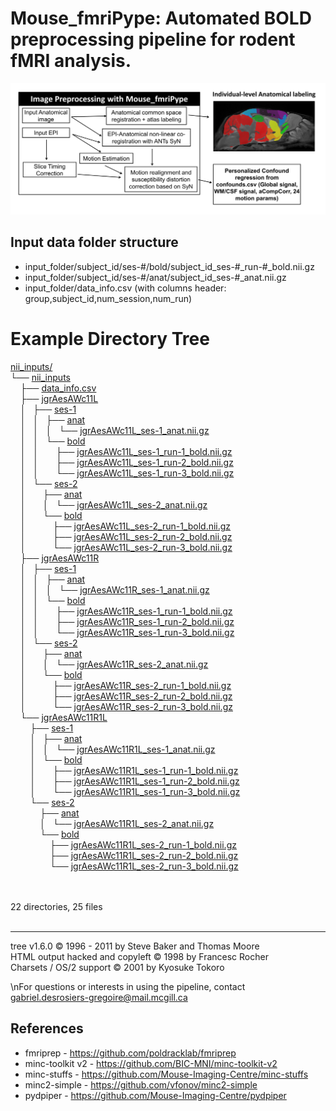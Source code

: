 # Mouse_fmriPype: Automated BOLD preprocessing pipeline for rodent fMRI analysis.

![Processing Schema](https://github.com/Gab-D-G/pics/blob/master/processing_schema.jpg)

## Input data folder structure
* input_folder/subject_id/ses-#/bold/subject_id_ses-#_run-#_bold.nii.gz
* input_folder/subject_id/ses-#/anat/subject_id_ses-#_anat.nii.gz
* input_folder/data_info.csv (with columns header: group,subject_id,num_session,num_run)


<!DOCTYPE HTML PUBLIC "-//W3C//DTD HTML 4.01//EN" "http://www.w3.org/TR/html4/strict.dtd">
<html>
<head>
 <meta http-equiv="Content-Type" content="text/html; charset=UTF-8">
 <meta name="Author" content="Made by 'tree'">
 <meta name="GENERATOR" content="$Version: $ tree v1.6.0 (c) 1996 - 2011 by Steve Baker, Thomas Moore, Francesc Rocher, Kyosuke Tokoro $">
  <!-- 
  BODY { font-family : ariel, monospace, sans-serif; }
  P { font-weight: normal; font-family : ariel, monospace, sans-serif; color: black; background-color: transparent;}
  B { font-weight: normal; color: black; background-color: transparent;}
  A:visited { font-weight : normal; text-decoration : none; background-color : transparent; margin : 0px 0px 0px 0px; padding : 0px 0px 0px 0px; display: inline; }
  A:link    { font-weight : normal; text-decoration : none; margin : 0px 0px 0px 0px; padding : 0px 0px 0px 0px; display: inline; }
  A:hover   { color : #000000; font-weight : normal; text-decoration : underline; background-color : yellow; margin : 0px 0px 0px 0px; padding : 0px 0px 0px 0px; display: inline; }
  A:active  { color : #000000; font-weight: normal; background-color : transparent; margin : 0px 0px 0px 0px; padding : 0px 0px 0px 0px; display: inline; }
  .VERSION { font-size: small; font-family : arial, sans-serif; }
  .NORM  { color: black;  background-color: transparent;}
  .FIFO  { color: purple; background-color: transparent;}
  .CHAR  { color: yellow; background-color: transparent;}
  .DIR   { color: blue;   background-color: transparent;}
  .BLOCK { color: yellow; background-color: transparent;}
  .LINK  { color: aqua;   background-color: transparent;}
  .SOCK  { color: fuchsia;background-color: transparent;}
  .EXEC  { color: green;  background-color: transparent;}
  -->
</head>
<body>
	<h1>Example Directory Tree</h1><p>
	<a href="nii_inputs/">nii_inputs/</a><br>
	└── <a href="nii_inputs//nii_inputs/">nii_inputs</a><br>
	&nbsp;&nbsp;&nbsp; ├── <a href="nii_inputs//nii_inputs/data_info.csv">data_info.csv</a><br>
	&nbsp;&nbsp;&nbsp; ├── <a href="nii_inputs//nii_inputs/jgrAesAWc11L/">jgrAesAWc11L</a><br>
	&nbsp;&nbsp;&nbsp; │   ├── <a href="nii_inputs//nii_inputs/jgrAesAWc11L/ses-1/">ses-1</a><br>
	&nbsp;&nbsp;&nbsp; │   │   ├── <a href="nii_inputs//nii_inputs/jgrAesAWc11L/ses-1/anat/">anat</a><br>
	&nbsp;&nbsp;&nbsp; │   │   │   └── <a href="nii_inputs//nii_inputs/jgrAesAWc11L/ses-1/anat/jgrAesAWc11L_ses-1_anat.nii.gz">jgrAesAWc11L_ses-1_anat.nii.gz</a><br>
	&nbsp;&nbsp;&nbsp; │   │   └── <a href="nii_inputs//nii_inputs/jgrAesAWc11L/ses-1/bold/">bold</a><br>
	&nbsp;&nbsp;&nbsp; │   │   &nbsp;&nbsp;&nbsp; ├── <a href="nii_inputs//nii_inputs/jgrAesAWc11L/ses-1/bold/jgrAesAWc11L_ses-1_run-1_bold.nii.gz">jgrAesAWc11L_ses-1_run-1_bold.nii.gz</a><br>
	&nbsp;&nbsp;&nbsp; │   │   &nbsp;&nbsp;&nbsp; ├── <a href="nii_inputs//nii_inputs/jgrAesAWc11L/ses-1/bold/jgrAesAWc11L_ses-1_run-2_bold.nii.gz">jgrAesAWc11L_ses-1_run-2_bold.nii.gz</a><br>
	&nbsp;&nbsp;&nbsp; │   │   &nbsp;&nbsp;&nbsp; └── <a href="nii_inputs//nii_inputs/jgrAesAWc11L/ses-1/bold/jgrAesAWc11L_ses-1_run-3_bold.nii.gz">jgrAesAWc11L_ses-1_run-3_bold.nii.gz</a><br>
	&nbsp;&nbsp;&nbsp; │   └── <a href="nii_inputs//nii_inputs/jgrAesAWc11L/ses-2/">ses-2</a><br>
	&nbsp;&nbsp;&nbsp; │   &nbsp;&nbsp;&nbsp; ├── <a href="nii_inputs//nii_inputs/jgrAesAWc11L/ses-2/anat/">anat</a><br>
	&nbsp;&nbsp;&nbsp; │   &nbsp;&nbsp;&nbsp; │   └── <a href="nii_inputs//nii_inputs/jgrAesAWc11L/ses-2/anat/jgrAesAWc11L_ses-2_anat.nii.gz">jgrAesAWc11L_ses-2_anat.nii.gz</a><br>
	&nbsp;&nbsp;&nbsp; │   &nbsp;&nbsp;&nbsp; └── <a href="nii_inputs//nii_inputs/jgrAesAWc11L/ses-2/bold/">bold</a><br>
	&nbsp;&nbsp;&nbsp; │   &nbsp;&nbsp;&nbsp; &nbsp;&nbsp;&nbsp; ├── <a href="nii_inputs//nii_inputs/jgrAesAWc11L/ses-2/bold/jgrAesAWc11L_ses-2_run-1_bold.nii.gz">jgrAesAWc11L_ses-2_run-1_bold.nii.gz</a><br>
	&nbsp;&nbsp;&nbsp; │   &nbsp;&nbsp;&nbsp; &nbsp;&nbsp;&nbsp; ├── <a href="nii_inputs//nii_inputs/jgrAesAWc11L/ses-2/bold/jgrAesAWc11L_ses-2_run-2_bold.nii.gz">jgrAesAWc11L_ses-2_run-2_bold.nii.gz</a><br>
	&nbsp;&nbsp;&nbsp; │   &nbsp;&nbsp;&nbsp; &nbsp;&nbsp;&nbsp; └── <a href="nii_inputs//nii_inputs/jgrAesAWc11L/ses-2/bold/jgrAesAWc11L_ses-2_run-3_bold.nii.gz">jgrAesAWc11L_ses-2_run-3_bold.nii.gz</a><br>
	&nbsp;&nbsp;&nbsp; ├── <a href="nii_inputs//nii_inputs/jgrAesAWc11R/">jgrAesAWc11R</a><br>
	&nbsp;&nbsp;&nbsp; │   ├── <a href="nii_inputs//nii_inputs/jgrAesAWc11R/ses-1/">ses-1</a><br>
	&nbsp;&nbsp;&nbsp; │   │   ├── <a href="nii_inputs//nii_inputs/jgrAesAWc11R/ses-1/anat/">anat</a><br>
	&nbsp;&nbsp;&nbsp; │   │   │   └── <a href="nii_inputs//nii_inputs/jgrAesAWc11R/ses-1/anat/jgrAesAWc11R_ses-1_anat.nii.gz">jgrAesAWc11R_ses-1_anat.nii.gz</a><br>
	&nbsp;&nbsp;&nbsp; │   │   └── <a href="nii_inputs//nii_inputs/jgrAesAWc11R/ses-1/bold/">bold</a><br>
	&nbsp;&nbsp;&nbsp; │   │   &nbsp;&nbsp;&nbsp; ├── <a href="nii_inputs//nii_inputs/jgrAesAWc11R/ses-1/bold/jgrAesAWc11R_ses-1_run-1_bold.nii.gz">jgrAesAWc11R_ses-1_run-1_bold.nii.gz</a><br>
	&nbsp;&nbsp;&nbsp; │   │   &nbsp;&nbsp;&nbsp; ├── <a href="nii_inputs//nii_inputs/jgrAesAWc11R/ses-1/bold/jgrAesAWc11R_ses-1_run-2_bold.nii.gz">jgrAesAWc11R_ses-1_run-2_bold.nii.gz</a><br>
	&nbsp;&nbsp;&nbsp; │   │   &nbsp;&nbsp;&nbsp; └── <a href="nii_inputs//nii_inputs/jgrAesAWc11R/ses-1/bold/jgrAesAWc11R_ses-1_run-3_bold.nii.gz">jgrAesAWc11R_ses-1_run-3_bold.nii.gz</a><br>
	&nbsp;&nbsp;&nbsp; │   └── <a href="nii_inputs//nii_inputs/jgrAesAWc11R/ses-2/">ses-2</a><br>
	&nbsp;&nbsp;&nbsp; │   &nbsp;&nbsp;&nbsp; ├── <a href="nii_inputs//nii_inputs/jgrAesAWc11R/ses-2/anat/">anat</a><br>
	&nbsp;&nbsp;&nbsp; │   &nbsp;&nbsp;&nbsp; │   └── <a href="nii_inputs//nii_inputs/jgrAesAWc11R/ses-2/anat/jgrAesAWc11R_ses-2_anat.nii.gz">jgrAesAWc11R_ses-2_anat.nii.gz</a><br>
	&nbsp;&nbsp;&nbsp; │   &nbsp;&nbsp;&nbsp; └── <a href="nii_inputs//nii_inputs/jgrAesAWc11R/ses-2/bold/">bold</a><br>
	&nbsp;&nbsp;&nbsp; │   &nbsp;&nbsp;&nbsp; &nbsp;&nbsp;&nbsp; ├── <a href="nii_inputs//nii_inputs/jgrAesAWc11R/ses-2/bold/jgrAesAWc11R_ses-2_run-1_bold.nii.gz">jgrAesAWc11R_ses-2_run-1_bold.nii.gz</a><br>
	&nbsp;&nbsp;&nbsp; │   &nbsp;&nbsp;&nbsp; &nbsp;&nbsp;&nbsp; ├── <a href="nii_inputs//nii_inputs/jgrAesAWc11R/ses-2/bold/jgrAesAWc11R_ses-2_run-2_bold.nii.gz">jgrAesAWc11R_ses-2_run-2_bold.nii.gz</a><br>
	&nbsp;&nbsp;&nbsp; │   &nbsp;&nbsp;&nbsp; &nbsp;&nbsp;&nbsp; └── <a href="nii_inputs//nii_inputs/jgrAesAWc11R/ses-2/bold/jgrAesAWc11R_ses-2_run-3_bold.nii.gz">jgrAesAWc11R_ses-2_run-3_bold.nii.gz</a><br>
	&nbsp;&nbsp;&nbsp; └── <a href="nii_inputs//nii_inputs/jgrAesAWc11R1L/">jgrAesAWc11R1L</a><br>
	&nbsp;&nbsp;&nbsp; &nbsp;&nbsp;&nbsp; ├── <a href="nii_inputs//nii_inputs/jgrAesAWc11R1L/ses-1/">ses-1</a><br>
	&nbsp;&nbsp;&nbsp; &nbsp;&nbsp;&nbsp; │   ├── <a href="nii_inputs//nii_inputs/jgrAesAWc11R1L/ses-1/anat/">anat</a><br>
	&nbsp;&nbsp;&nbsp; &nbsp;&nbsp;&nbsp; │   │   └── <a href="nii_inputs//nii_inputs/jgrAesAWc11R1L/ses-1/anat/jgrAesAWc11R1L_ses-1_anat.nii.gz">jgrAesAWc11R1L_ses-1_anat.nii.gz</a><br>
	&nbsp;&nbsp;&nbsp; &nbsp;&nbsp;&nbsp; │   └── <a href="nii_inputs//nii_inputs/jgrAesAWc11R1L/ses-1/bold/">bold</a><br>
	&nbsp;&nbsp;&nbsp; &nbsp;&nbsp;&nbsp; │   &nbsp;&nbsp;&nbsp; ├── <a href="nii_inputs//nii_inputs/jgrAesAWc11R1L/ses-1/bold/jgrAesAWc11R1L_ses-1_run-1_bold.nii.gz">jgrAesAWc11R1L_ses-1_run-1_bold.nii.gz</a><br>
	&nbsp;&nbsp;&nbsp; &nbsp;&nbsp;&nbsp; │   &nbsp;&nbsp;&nbsp; ├── <a href="nii_inputs//nii_inputs/jgrAesAWc11R1L/ses-1/bold/jgrAesAWc11R1L_ses-1_run-2_bold.nii.gz">jgrAesAWc11R1L_ses-1_run-2_bold.nii.gz</a><br>
	&nbsp;&nbsp;&nbsp; &nbsp;&nbsp;&nbsp; │   &nbsp;&nbsp;&nbsp; └── <a href="nii_inputs//nii_inputs/jgrAesAWc11R1L/ses-1/bold/jgrAesAWc11R1L_ses-1_run-3_bold.nii.gz">jgrAesAWc11R1L_ses-1_run-3_bold.nii.gz</a><br>
	&nbsp;&nbsp;&nbsp; &nbsp;&nbsp;&nbsp; └── <a href="nii_inputs//nii_inputs/jgrAesAWc11R1L/ses-2/">ses-2</a><br>
	&nbsp;&nbsp;&nbsp; &nbsp;&nbsp;&nbsp; &nbsp;&nbsp;&nbsp; ├── <a href="nii_inputs//nii_inputs/jgrAesAWc11R1L/ses-2/anat/">anat</a><br>
	&nbsp;&nbsp;&nbsp; &nbsp;&nbsp;&nbsp; &nbsp;&nbsp;&nbsp; │   └── <a href="nii_inputs//nii_inputs/jgrAesAWc11R1L/ses-2/anat/jgrAesAWc11R1L_ses-2_anat.nii.gz">jgrAesAWc11R1L_ses-2_anat.nii.gz</a><br>
	&nbsp;&nbsp;&nbsp; &nbsp;&nbsp;&nbsp; &nbsp;&nbsp;&nbsp; └── <a href="nii_inputs//nii_inputs/jgrAesAWc11R1L/ses-2/bold/">bold</a><br>
	&nbsp;&nbsp;&nbsp; &nbsp;&nbsp;&nbsp; &nbsp;&nbsp;&nbsp; &nbsp;&nbsp;&nbsp; ├── <a href="nii_inputs//nii_inputs/jgrAesAWc11R1L/ses-2/bold/jgrAesAWc11R1L_ses-2_run-1_bold.nii.gz">jgrAesAWc11R1L_ses-2_run-1_bold.nii.gz</a><br>
	&nbsp;&nbsp;&nbsp; &nbsp;&nbsp;&nbsp; &nbsp;&nbsp;&nbsp; &nbsp;&nbsp;&nbsp; ├── <a href="nii_inputs//nii_inputs/jgrAesAWc11R1L/ses-2/bold/jgrAesAWc11R1L_ses-2_run-2_bold.nii.gz">jgrAesAWc11R1L_ses-2_run-2_bold.nii.gz</a><br>
	&nbsp;&nbsp;&nbsp; &nbsp;&nbsp;&nbsp; &nbsp;&nbsp;&nbsp; &nbsp;&nbsp;&nbsp; └── <a href="nii_inputs//nii_inputs/jgrAesAWc11R1L/ses-2/bold/jgrAesAWc11R1L_ses-2_run-3_bold.nii.gz">jgrAesAWc11R1L_ses-2_run-3_bold.nii.gz</a><br>
	<br><br>
	</p>
	<p>

22 directories, 25 files
	<br><br>
	</p>
	<hr>
	<p class="VERSION">
		 tree v1.6.0 © 1996 - 2011 by Steve Baker and Thomas Moore <br>
		 HTML output hacked and copyleft © 1998 by Francesc Rocher <br>
		 Charsets / OS/2 support © 2001 by Kyosuke Tokoro
	</p>
</body>
</html>


\nFor questions or interests in using the pipeline, contact gabriel.desrosiers-gregoire@mail.mcgill.ca

## References

* fmriprep - https://github.com/poldracklab/fmriprep
* minc-toolkit v2 - https://github.com/BIC-MNI/minc-toolkit-v2
* minc-stuffs - https://github.com/Mouse-Imaging-Centre/minc-stuffs
* minc2-simple - https://github.com/vfonov/minc2-simple
* pydpiper - https://github.com/Mouse-Imaging-Centre/pydpiper
